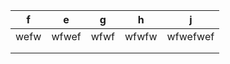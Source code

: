 | f    | e     | g    | h     | j        |
|------|-------|------|-------|----------|
| wefw | wfwef | wfwf | wfwfw | wfwefwef |
|      |       |      |       |          |
|      |       |      |       |          |